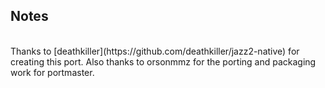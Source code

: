 ## Notes
<br/>
Thanks to [deathkiller](https://github.com/deathkiller/jazz2-native) for creating this port.  Also thanks to orsonmmz for the porting and packaging work for portmaster.
<br/>
